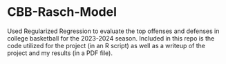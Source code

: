 # CBB-Rasch-Model
Used Regularized Regression to evaluate the top offenses and defenses in college basketball for the 2023-2024 season. Included in this repo is the code utilized for the project (in an R script) as well as a writeup of the project and my results (in a PDF file).
